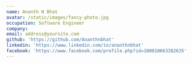 ```yaml
---
name: Ananth N Bhat
avatar: /static/images/fancy-photo.jpg
occupation: Software Engineer
company:
email: address@yoursite.com
github: 'https://github.com/Ananthnbhat'
linkedin: 'https://www.linkedin.com/in/ananthnbhat'
facebook: 'https://www.facebook.com/profile.php?id=100010663382635'
---
```

